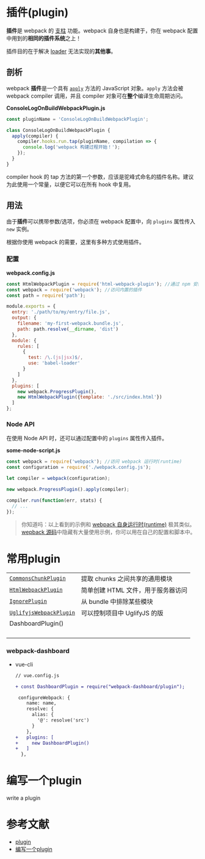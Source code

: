 # 插件(plugin) 

**插件**是 webpack 的 [支柱](https://github.com/webpack/tapable) 功能。webpack 自身也是构建于，你在 webpack 配置中用到的**相同的插件系统**之上！

插件目的在于解决 [loader](https://v4.webpack.docschina.org/concepts/loaders) 无法实现的**其他事**。

## 剖析 

webpack **插件**是一个具有 [`apply`](https://developer.mozilla.org/en-US/docs/Web/JavaScript/Reference/Global_Objects/Function/apply) 方法的 JavaScript 对象。`apply` 方法会被 webpack compiler 调用，并且 compiler 对象可在**整个**编译生命周期访问。

**ConsoleLogOnBuildWebpackPlugin.js**

```javascript
const pluginName = 'ConsoleLogOnBuildWebpackPlugin';

class ConsoleLogOnBuildWebpackPlugin {
  apply(compiler) {
    compiler.hooks.run.tap(pluginName, compilation => {
      console.log('webpack 构建过程开始！');
    });
  }
}
```

compiler hook 的 tap 方法的第一个参数，应该是驼峰式命名的插件名称。建议为此使用一个常量，以便它可以在所有 hook 中复用。

## 用法 

由于**插件**可以携带参数/选项，你必须在 webpack 配置中，向 `plugins` 属性传入 `new` 实例。

根据你使用 webpack 的需要，这里有多种方式使用插件。

### 配置 

**webpack.config.js**

```javascript
const HtmlWebpackPlugin = require('html-webpack-plugin'); //通过 npm 安装
const webpack = require('webpack'); //访问内置的插件
const path = require('path');

module.exports = {
  entry: './path/to/my/entry/file.js',
  output: {
    filename: 'my-first-webpack.bundle.js',
    path: path.resolve(__dirname, 'dist')
  },
  module: {
    rules: [
      {
        test: /\.(js|jsx)$/,
        use: 'babel-loader'
      }
    ]
  },
  plugins: [
    new webpack.ProgressPlugin(),
    new HtmlWebpackPlugin({template: './src/index.html'})
  ]
};
```

### Node API 

在使用 Node API 时，还可以通过配置中的 `plugins` 属性传入插件。

**some-node-script.js**

```javascript
const webpack = require('webpack'); //访问 webpack 运行时(runtime)
const configuration = require('./webpack.config.js');

let compiler = webpack(configuration);

new webpack.ProgressPlugin().apply(compiler);

compiler.run(function(err, stats) {
  // ...
});
```

> 你知道吗：以上看到的示例和 [webpack 自身运行时(runtime)](https://github.com/webpack/webpack/blob/e7087ffeda7fa37dfe2ca70b5593c6e899629a2c/bin/webpack.js#L290-L292) 极其类似。[wepback 源码](https://github.com/webpack/webpack)中隐藏有大量使用示例，你可以用在自己的配置和脚本中。



# 常用plugin

|                                                              |                                    |
| ------------------------------------------------------------ | ---------------------------------- |
| [`CommonsChunkPlugin`](https://v4.webpack.docschina.org/plugins/commons-chunk-plugin) | 提取 chunks 之间共享的通用模块     |
| [`HtmlWebpackPlugin`](https://v4.webpack.docschina.org/plugins/html-webpack-plugin) | 简单创建 HTML 文件，用于服务器访问 |
| [`IgnorePlugin`](https://v4.webpack.docschina.org/plugins/ignore-plugin) | 从 bundle 中排除某些模块           |
| [`UglifyjsWebpackPlugin`](https://v4.webpack.docschina.org/plugins/uglifyjs-webpack-plugin) | 可以控制项目中 UglifyJS 的版       |
| DashboardPlugin()                                            |                                    |
|                                                              |                                    |
|                                                              |                                    |
|                                                              |                                    |
|                                                              |                                    |

### webpack-dashboard

* vue-cli

  ```diff
  // vue.config.js
  
  + const DashboardPlugin = require("webpack-dashboard/plugin");
  
   configureWebpack: {
      name: name,
      resolve: {
        alias: {
          '@': resolve('src')
        }
      },
  +   plugins: [
  +     new DashboardPlugin()
  +   ]
    },
  ```

  


# 编写一个plugin
write a plugin

# 参考文献

* [plugin](https://webpack.docschina.org/plugins/)
* [编写一个plugin](https://v4.webpack.docschina.org/contribute/writing-a-plugin/)